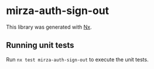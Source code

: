 # mirza-auth-sign-out

This library was generated with [Nx](https://nx.dev).

## Running unit tests

Run `nx test mirza-auth-sign-out` to execute the unit tests.
